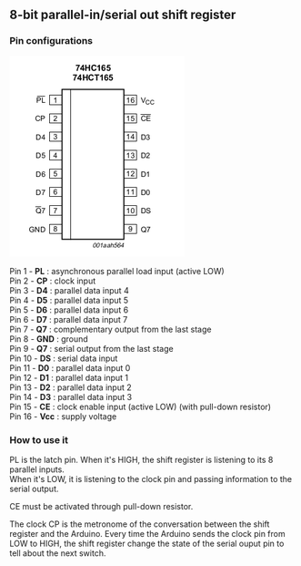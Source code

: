 
## 8-bit parallel-in/serial out shift register

### Pin configurations

![](74HC165_pin_configurations.png)

Pin 1 - **PL** : asynchronous parallel load input (active LOW)  
Pin 2 - **CP** : clock input  
Pin 3 - **D4** : parallel data input 4    
Pin 4 - **D5** : parallel data input 5  
Pin 5 - **D6** : parallel data input 6  
Pin 6 - **D7** : parallel data input 7  
Pin 7 - **Q7** : complementary output from the last stage  
Pin 8 - **GND** :  ground    
Pin 9 - **Q7** : serial output from the last stage  
Pin 10 - **DS** : serial data input  
Pin 11 - **D0** : parallel data input 0  
Pin 12 - **D1** : parallel data input 1  
Pin 13 - **D2** : parallel data input 2  
Pin 14 - **D3** : parallel data input 3  
Pin 15 - **CE** : clock enable input (active LOW)  (with pull-down resistor)  
Pin 16 - **Vcc** : supply voltage  

### How to use it

PL is the latch pin. When it's HIGH, the shift register is listening to its 8 parallel inputs.  
When it's LOW, it is listening to the clock pin and passing information to the serial output.

CE must be activated through pull-down resistor.

The clock CP is the metronome of the conversation between the shift register and the Arduino.
Every time the Arduino sends the clock pin from LOW to HIGH, the shift register change the state
of the serial ouput pin to tell about the next switch.